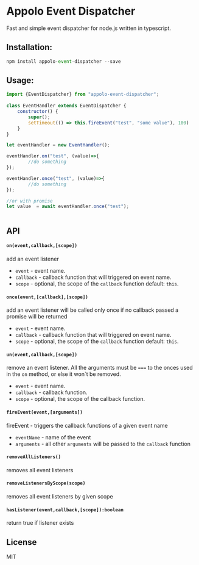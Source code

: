 # Appolo Event Dispatcher
Fast and simple event dispatcher for node.js written in typescript.

## Installation:

```javascript
npm install appolo-event-dispatcher --save
```

## Usage:

```javascript
import {EventDispatcher} from "appolo-event-dispatcher";
 
class EventHandler extends EventDispatcher {
    constructor() {
        super();
        setTimeout(() => this.fireEvent("test", "some value"), 100)
    }
}

let eventHandler = new EventHandler();

eventHandler.on("test", (value)=>{
        //do something
});

eventHandler.once("test", (value)=>{
        //do something
});

//or with promise
let value  = await eventHandler.once("test");



```



## API
#### `on(event,callback,[scope])`
add an event listener
  - `event` - event name.
  - `callback` - callback function that will triggered on event name.
  - `scope` - optional, the scope of the `callback` function default: `this`.

#### `once(event,[callback],[scope])`
add an event listener will be called only once if no callback passed a promise will be returned
  - `event` - event name.
  - `callback` - callback function that will triggered on event name.
  - `scope` - optional, the scope of the `callback` function default: `this`.


#### `un(event,callback,[scope])`
remove an event listener. All the arguments must be `===` to the onces used in the `on` method, or else it won\`t be removed.
  - `event` - event name.
  - `callback` - callback function.
  - `scope` - optional, the scope of the callback function.

#### `fireEvent(event,[arguments])`
fireEvent - triggers the callback functions of a given event name
  - `eventName` - name of the event
  - `arguments` -  all other `arguments` will be passed to the `callback` function
#### `removeAllListeners()`
removes all event listeners
#### `removeListenersByScope(scope)`
removes all event listeners by given scope

#### `hasListener(event,callback,[scope]):boolean`
return true if listener exists


## License
MIT